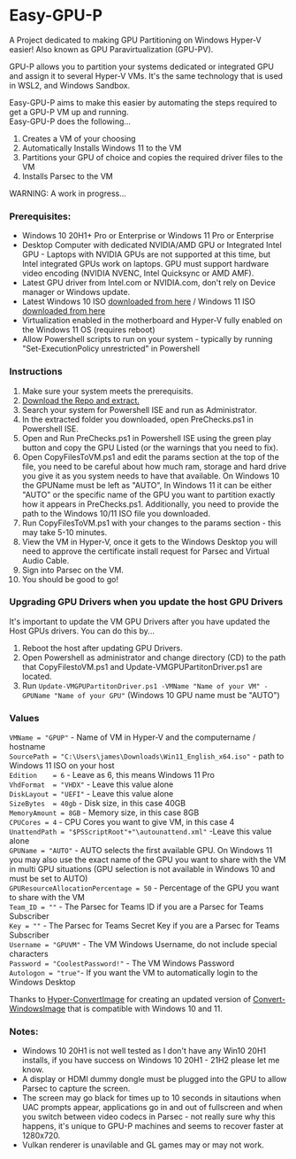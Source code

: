 # Easy-GPU-P
A Project dedicated to making GPU Partitioning on Windows Hyper-V easier! Also known as GPU Paravirtualization (GPU-PV).  

GPU-P allows you to partition your systems dedicated or integrated GPU and assign it to several Hyper-V VMs.  It's the same technology that is used in WSL2, and Windows Sandbox.  

Easy-GPU-P aims to make this easier by automating the steps required to get a GPU-P VM up and running.  
Easy-GPU-P does the following...  
1) Creates a VM of your choosing
2) Automatically Installs Windows 11 to the VM
3) Partitions your GPU of choice and copies the required driver files to the VM  
4) Installs Parsec to the VM  


WARNING: A work in progress...

### Prerequisites:
* Windows 10 20H1+ Pro or Enterprise  or Windows 11 Pro or Enterprise
* Desktop Computer with dedicated NVIDIA/AMD GPU or Integrated Intel GPU - Laptops with NVIDIA GPUs are not supported at this time, but Intel integrated GPUs work on laptops.  GPU must support hardware video encoding (NVIDIA NVENC, Intel Quicksync or AMD AMF).
* Latest GPU driver from Intel.com or NVIDIA.com, don't rely on Device manager or Windows update.
* Latest Windows 10 ISO [downloaded from here](https://www.microsoft.com/en-gb/software-download/windows10ISO) / Windows 11 ISO [downloaded from here](https://www.microsoft.com/en-us/software-download/windows11)
* Virtualization enabled in the motherboard and Hyper-V fully enabled on the Windows 11 OS (requires reboot)
* Allow Powershell scripts to run on your system - typically by running "Set-ExecutionPolicy unrestricted" in Powershell

### Instructions
1. Make sure your system meets the prerequisits.
2. [Download the Repo and extract.](https://github.com/jamesstringerparsec/Easy-GPU-P/archive/refs/heads/main.zip)
3. Search your system for Powershell ISE and run as Administrator.
4. In the extracted folder you downloaded, open PreChecks.ps1 in Powershell ISE.
5. Open and Run PreChecks.ps1 in Powershell ISE using the green play button and copy the GPU Listed (or the warnings that you need to fix).
6. Open CopyFilesToVM.ps1 and edit the params section at the top of the file, you need to be careful about how much ram, storage and hard drive you give it as you system needs to have that available.  On Windows 10 the GPUName must be left as "AUTO", In Windows 11 it can be either "AUTO" or the specific name of the GPU you want to partition exactly how it appears in PreChecks.ps1.  Additionally, you need to provide the path to the Windows 10/11 ISO file you downloaded.
7. Run CopyFilesToVM.ps1 with your changes to the params section - this may take 5-10 minutes.
8. View the VM in Hyper-V, once it gets to the Windows Desktop you will need to approve the certificate install request for Parsec and Virtual Audio Cable.
9. Sign into Parsec on the VM.
10. You should be good to go!

### Upgrading GPU Drivers when you update the host GPU Drivers
It's important to update the VM GPU Drivers after you have updated the Host GPUs drivers. You can do this by...  
1. Reboot the host after updating GPU Drivers.  
2. Open Powershell as administrator and change directory (CD) to the path that CopyFilestoVM.ps1 and Update-VMGPUPartitonDriver.ps1 are located. 
3. Run ```Update-VMGPUPartitonDriver.ps1 -VMName "Name of your VM" -GPUName "Name of your GPU"```    (Windows 10 GPU name must be "AUTO")

### Values
  ```VMName = "GPUP"``` - Name of VM in Hyper-V and the computername / hostname  
  ```SourcePath = "C:\Users\james\Downloads\Win11_English_x64.iso"``` - path to Windows 11 ISO on your host   
  ```Edition    = 6``` - Leave as 6, this means Windows 11 Pro  
  ```VhdFormat  = "VHDX"``` - Leave this value alone  
  ```DiskLayout = "UEFI"``` - Leave this value alone  
  ```SizeBytes  = 40gb``` - Disk size, in this case 40GB  
  ```MemoryAmount = 8GB``` - Memory size, in this case 8GB  
  ```CPUCores = 4``` - CPU Cores you want to give VM, in this case 4   
  ```UnattendPath = "$PSScriptRoot"+"\autounattend.xml"``` -Leave this value alone  
  ```GPUName = "AUTO"``` - AUTO selects the first available GPU. On Windows 11 you may also use the exact name of the GPU you want to share with the VM in multi GPU situations (GPU selection is not available in Windows 10 and must be set to AUTO)    
  ```GPUResourceAllocationPercentage = 50``` - Percentage of the GPU you want to share with the VM   
  ```Team_ID = ""``` - The Parsec for Teams ID if you are a Parsec for Teams Subscriber  
  ```Key = ""``` - The Parsec for Teams Secret Key if you are a Parsec for Teams Subscriber  
  ```Username = "GPUVM"``` - The VM Windows Username, do not include special characters  
  ```Password = "CoolestPassword!"``` - The VM Windows Password  
  ```Autologon = "true"```- If you want the VM to automatically login to the Windows Desktop


Thanks to [Hyper-ConvertImage](https://github.com/tabs-not-spaces/Hyper-ConvertImage) for creating an updated version of [Convert-WindowsImage](https://github.com/MicrosoftDocs/Virtualization-Documentation/tree/master/hyperv-tools/Convert-WindowsImage) that is compatible with Windows 10 and 11.

### Notes:    
- Windows 10 20H1 is not well tested as I don't have any Win10 20H1 installs, if you have success on Windows 10 20H1 - 21H2 please let me know.
- A display or HDMI dummy dongle must be plugged into the GPU to allow Parsec to capture the screen.  
- The screen may go black for times up to 10 seconds in sitautions when UAC prompts appear, applications go in and out of fullscreen and when you switch between video codecs in Parsec - not really sure why this happens, it's unique to GPU-P machines and seems to recover faster at 1280x720.
- Vulkan renderer is unavilable and GL games may or may not work.
